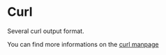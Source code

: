 # Curl

Several curl output format.

You can find more informations on the [curl manpage](https://linux.die.net/man/1/curl)

